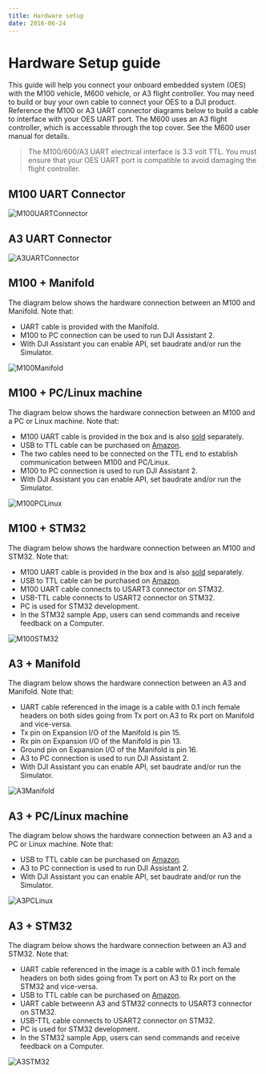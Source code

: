 ```yaml
---
title: Hardware setup 
date: 2016-06-24
---
```


# Hardware Setup guide
This guide will help you connect your onboard embedded system (OES) with the M100 vehicle, M600 vehicle, or A3 flight controller. You may need to build or buy your own cable to connect your OES to a DJI product. Reference the M100 or A3 UART connector diagrams below to build a cable to interface with your OES UART port. The M600 uses an A3 flight controller, which is accessable through the top cover.  See the M600 user manual for details.
> The M100/600/A3 UART electrical interface is 3.3 volt TTL. You must ensure that your OES UART port is compatible to avoid damaging the flight controller.

## M100 UART Connector

![M100UARTConnector](../../images/hardwaresetup/Connecter.jpg) 

## A3 UART Connector  

![A3UARTConnector](../../images/hardwaresetup/A3UARTPort.png) 

## M100 + Manifold

The diagram below shows the hardware connection between an M100 and Manifold. Note that: 
- UART cable is provided with the Manifold. 
- M100 to PC connection can be used to run DJI Assistant 2. 
- With DJI Assistant you can enable API, set baudrate and/or run the Simulator.


![M100Manifold](../../images/hardwaresetup/M100Manifold.png)

## M100 + PC/Linux machine

The diagram below shows the hardware connection between an M100 and a PC or Linux machine. Note that: 
- M100 UART cable is provided in the box and is also [sold](http://store.dji.com/product/matrice-100-uart-cable) separately. 
- USB to TTL cable can be purchased on [Amazon](https://www.amazon.com/ADAFRUIT-INDUSTRIES-954-SERIAL-RASPBERRY/dp/B00DJUHGHI/ref=sr_1_5?s=electronics&ie=UTF8&qid=1466208644&sr=1-5&keywords=usb+to+ttl).
- The two cables need to be connected on the TTL end to establish communication between M100 and PC/Linux. 
- M100 to PC connection is used to run DJI Assistant 2. 
- With DJI Assistant you can enable API, set baudrate and/or run the Simulator.


![M100PCLinux](../../images/hardwaresetup/M100PCLinux.png)


## M100 + STM32

The diagram below shows the hardware connection between an M100 and STM32. Note that: 
- M100 UART cable is provided in the box and is also [sold](http://store.dji.com/product/matrice-100-uart-cable) separately. 
- USB to TTL cable can be purchased on [Amazon](https://www.amazon.com/ADAFRUIT-INDUSTRIES-954-SERIAL-RASPBERRY/dp/B00DJUHGHI/ref=sr_1_5?s=electronics&ie=UTF8&qid=1466208644&sr=1-5&keywords=usb+to+ttl).
- M100 UART cable connects to USART3 connector on STM32. 
- USB-TTL cable connects to USART2 connector on STM32. 
- PC is used for STM32 development. 
- In the STM32 sample App, users can send commands and receive feedback on a Computer. 


![M100STM32](../../images/hardwaresetup/M100STM32.png)


## A3 + Manifold

The diagram below shows the hardware connection between an A3 and Manifold. Note that: 
- UART cable referenced in the image is a cable with 0.1 inch female headers on both sides going from Tx port on A3 to Rx port on Manifold and vice-versa. 
- Tx pin on Expansion I/O of the Manifold is pin 15. 
- Rx pin on Expansion I/O of the Manifold is pin 13. 
- Ground pin on Expansion I/O of the Manifold is pin 16. 
- A3 to PC connection is used to run DJI Assistant 2. 
- With DJI Assistant you can enable API, set baudrate and/or run the Simulator.

![A3Manifold](../../images/hardwaresetup/A3Manifold.png)


## A3 + PC/Linux machine

The diagram below shows the hardware connection between an A3 and a PC or Linux machine. Note that:
- USB to TTL cable can be purchased on [Amazon](https://www.amazon.com/ADAFRUIT-INDUSTRIES-954-SERIAL-RASPBERRY/dp/B00DJUHGHI/ref=sr_1_5?s=electronics&ie=UTF8&qid=1466208644&sr=1-5&keywords=usb+to+ttl).
- A3 to PC connection is used to run DJI Assistant 2. 
- With DJI Assistant you can enable API, set baudrate and/or run the Simulator. 

![A3PCLinux](../../images/hardwaresetup/A3PCLinux.png)


## A3 + STM32

The diagram below shows the hardware connection between an A3 and STM32. Note that:
- UART cable referenced in the image is a cable with 0.1 inch female headers on both sides going from Tx port on A3 to Rx port on the STM32 and vice-versa.  
- USB to TTL cable can be purchased on [Amazon](https://www.amazon.com/ADAFRUIT-INDUSTRIES-954-SERIAL-RASPBERRY/dp/B00DJUHGHI/ref=sr_1_5?s=electronics&ie=UTF8&qid=1466208644&sr=1-5&keywords=usb+to+ttl).
- UART cable betweenn A3 and STM32 connects to USART3 connector on STM32. 
- USB-TTL cable connects to USART2 connector on STM32. 
- PC is used for STM32 development. 
- In the STM32 sample App, users can send commands and receive feedback on a Computer.


![A3STM32](../../images/hardwaresetup/A3STM32.png)
